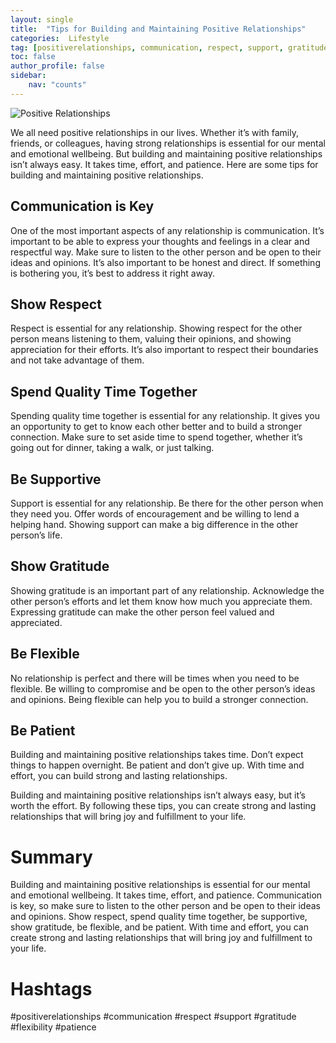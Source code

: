 ```yaml
---
layout: single
title:  "Tips for Building and Maintaining Positive Relationships"
categories:  Lifestyle
tag: [positiverelationships, communication, respect, support, gratitude, flexibility, patience, ]
toc: false
author_profile: false
sidebar:
    nav: "counts"
---
```

    
![Positive Relationships](https://images.pexels.com/photos/1149137/pexels-photo-1149137.jpeg?auto=compress&cs=tinysrgb&dpr=2&h=650&w=940)

We all need positive relationships in our lives. Whether it’s with family, friends, or colleagues, having strong relationships is essential for our mental and emotional wellbeing. But building and maintaining positive relationships isn’t always easy. It takes time, effort, and patience. Here are some tips for building and maintaining positive relationships.

## Communication is Key

One of the most important aspects of any relationship is communication. It’s important to be able to express your thoughts and feelings in a clear and respectful way. Make sure to listen to the other person and be open to their ideas and opinions. It’s also important to be honest and direct. If something is bothering you, it’s best to address it right away.

## Show Respect

Respect is essential for any relationship. Showing respect for the other person means listening to them, valuing their opinions, and showing appreciation for their efforts. It’s also important to respect their boundaries and not take advantage of them.

## Spend Quality Time Together

Spending quality time together is essential for any relationship. It gives you an opportunity to get to know each other better and to build a stronger connection. Make sure to set aside time to spend together, whether it’s going out for dinner, taking a walk, or just talking.

## Be Supportive

Support is essential for any relationship. Be there for the other person when they need you. Offer words of encouragement and be willing to lend a helping hand. Showing support can make a big difference in the other person’s life.

## Show Gratitude

Showing gratitude is an important part of any relationship. Acknowledge the other person’s efforts and let them know how much you appreciate them. Expressing gratitude can make the other person feel valued and appreciated.

## Be Flexible

No relationship is perfect and there will be times when you need to be flexible. Be willing to compromise and be open to the other person’s ideas and opinions. Being flexible can help you to build a stronger connection.

## Be Patient

Building and maintaining positive relationships takes time. Don’t expect things to happen overnight. Be patient and don’t give up. With time and effort, you can build strong and lasting relationships.

Building and maintaining positive relationships isn’t always easy, but it’s worth the effort. By following these tips, you can create strong and lasting relationships that will bring joy and fulfillment to your life.

# Summary

Building and maintaining positive relationships is essential for our mental and emotional wellbeing. It takes time, effort, and patience. Communication is key, so make sure to listen to the other person and be open to their ideas and opinions. Show respect, spend quality time together, be supportive, show gratitude, be flexible, and be patient. With time and effort, you can create strong and lasting relationships that will bring joy and fulfillment to your life. 

# Hashtags

#positiverelationships #communication #respect #support #gratitude #flexibility #patience